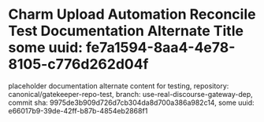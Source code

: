 # Charm Upload Automation Reconcile Test Documentation Alternate Title some uuid: fe7a1594-8aa4-4e78-8105-c776d262d04f
 placeholder documentation alternate content for testing,  repository: canonical/gatekeeper-repo-test,  branch: use-real-discourse-gateway-dep,  commit sha: 9975de3b909d726d7cb304da8d700a386a982c14,  some uuid: e66017b9-39de-42ff-b87b-4854eb2868f1
